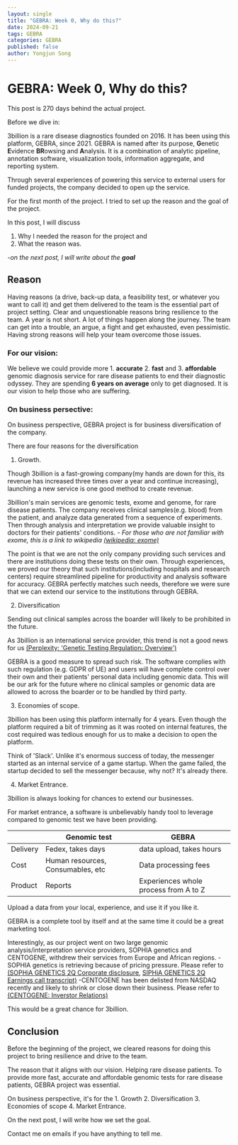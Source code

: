 ```yaml
---
layout: single
title: "GEBRA: Week 0, Why do this?"
date: 2024-09-21
tags: GEBRA
categories: GEBRA
published: false
author: Yongjun Song
---
```


# GEBRA: Week 0, Why do this?

This post is 270 days behind the actual project.

Before we dive in:

3billion is a rare disease diagnostics founded on 2016.
It has been using this platform, GEBRA, since 2021. GEBRA is named after its purpose, **G**enetic **E**vidence **BR**owsing and **A**nalysis. It is a combination of analytic pipeline, annotation software, visualization tools, information aggregate, and reporting system. 

Through several experiences of powering this service to external users for funded projects, the company decided to open up the service.

For the first month of the project. I tried to set up the reason and the goal of the project.

In this post, I will discuss 
1. Why I needed the reason for the project and 
2. What the reason was.

*-on the next post, I will write about the **goal***

## Reason

Having reasons (a drive, back-up data, a feasibility test, or whatever you want to call it) and get them delivered to the team is the essential part of project setting. Clear and unquestionable reasons bring resilience to the team. A year is not short. A lot of things happen along the journey. The team can get into a trouble, an argue, a fight and get exhausted, even pessimistic. Having strong reasons will help your team overcome those issues.

### For our vision:

We believe we could provide more 1. **accurate** 2. **fast** and 3. **affordable** genomic diagnosis service for rare disease patients to end their diagnostic odyssey. They are spending **6 years on average** only to get diagnosed. It is our vision to help those who are suffering.

### On business persective:

On business perspective, GEBRA project is for business diversification of the company.

There are four reasons for the diversification

1. Growth.

Though 3billion is a fast-growing company(my hands are down for this, its revenue has increased three times over a year and continue increasing), launching a new service is one good method to create revenue.

3billion's main services are genomic tests, exome and genome, for rare disease patients. The company receives clinical samples(e.g. blood) from the patient, and analyze data generated from a sequence of experiments. Then through analysis and interpretation we provide valuable insight to doctors for their patients' conditions. 
*- For those who are not familiar with exome, this is a link to wikipedia [(wikipedia: exome)](https://en.wikipedia.org/wiki/Exome)*

The point is that we are not the only company providing such services and there are institutions doing these tests on their own. Through experiences, we proved our theory that such institutions(including hospitals and research centers) require streamlined pipeline for productivity and analysis software for accuracy. GEBRA perfectly matches such needs, therefore we were sure that we can extend our service to the institutions through GEBRA.

2. Diversification

Sending out clinical samples across the boarder will likely to be prohibited in the future.

As 3billion is an international service provider, this trend is not a good news for us [(Perplexity: 'Genetic Testing Regulation: Overview')](https://www.perplexity.ai/page/genetic-testing-regulation-ove-Pn2xwYA9TyymvwOrbPQbYQ)

GEBRA is a good measure to spread such risk. The software complies with such regulation (e.g. GDPR of UE) and users will have complete control over their own and their patients' personal data including genomic data. This will be our ark for the future where no clinical samples or genomic data are allowed to across the boarder or to be handled by third party.

3. Economies of scope.

3billion has been using this platform internally for 4 years. Even though the platform required a bit of trimming as it was rooted on internal features, the cost required was tedious enough for us to make a decision to open the platform. 

Think of 'Slack'. Unlike it's enormous success of today, the messenger started as an internal service of a game startup. When the game failed, the startup decided to sell the messenger because, why not? It's already there.

4. Market Entrance.

3billion is always looking for chances to extend our businesses.

For market entrance, a software is unbelievably handy tool to leverage compared to genomic test we have been providing. 

|  | Genomic test | GEBRA |
|-------|--------|---------|
| Delivery | Fedex, takes days | data upload, takes hours |
| Cost | Human resources, Consumables, etc | Data processing fees |
| Product | Reports | Experiences whole process from A to Z |

Upload a data from your local, experience, and use it if you like it.

GEBRA is a complete tool by itself and at the same time it could be a great marketing tool.

Interestingly, as our project went on two large genomic analysis/interpretation service providers, SOPHIA genetics and CENTOGENE, withdrew their services from Europe and African regions.
 -SOPHIA genetics is retrieving because of pricing pressure. Please refer to [(SOPHiA GENETICS 2Q Corporate disclosure](https://www.sophiagenetics.com/press-releases/sophia-genetics-reports-second-quarter-2024-results/), [SIPHiA GENETICS 2Q Earnings call transcript)](https://seekingalpha.com/article/4711056-sophia-genetics-sa-soph-q2-2024-earnings-call-transcript)
 -CENTOGENE has been delisted from NASDAQ recently and likely to shrink or close down their business. Please refer to [(CENTOGENE: Inverstor Relations)](https://investors.centogene.com/)

 This would be a great chance for 3billion.

## Conclusion

Before the beginning of the project, we cleared reasons for doing this project to bring resilience and drive to the team.

The reason that it aligns with our vision. Helping rare disease patients. To provide more fast, accurate and affordable genomic tests for rare disease patients, GEBRA project was essential.

On business perspective, it's for the 1. Growth 2. Diversification 3. Economies of scope 4. Market Entrance.

On the next post, I will write how we set the goal.

Contact me on emails if you have anything to tell me.
